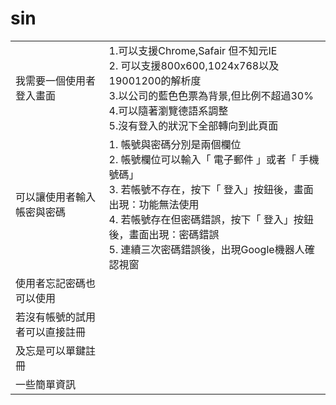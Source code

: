 # sin
|   |   |
|---|---|
| 我需要一個使用者登入畫面 | 1.可以支援Chrome,Safair 但不知元IE<br> 2. 可以支援800x600,1024x768以及19001200的解析度<br> 3.以公司的藍色色票為背景,但比例不超過30%<br> 4.可以隨著瀏覽德語系調整<br>5.沒有登入的狀況下全部轉向到此頁面|
| 可以讓使用者輸入帳密與密碼| 1. 帳號與密碼分別是兩個欄位 <br> 2. 帳號欄位可以輸入「 電子郵件 」或者「 手機號碼」 <br>3. 若帳號不存在，按下「 登入」按鈕後，畫面出現：功能無法使用 <br>4. 若帳號存在但密碼錯誤，按下「 登入」按鈕後，畫面出現：密碼錯誤<br>5. 連續三次密碼錯誤後，出現Google機器人確認視窗  |
| 使用者忘記密碼也可以使用|   |
| 若沒有帳號的試用者可以直接註冊|   |
| 及忘是可以單鍵註冊|   |
| 一些簡單資訊|   |
